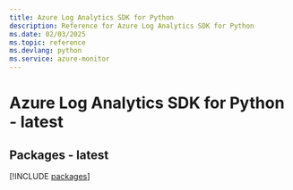 ```yaml
---
title: Azure Log Analytics SDK for Python
description: Reference for Azure Log Analytics SDK for Python
ms.date: 02/03/2025
ms.topic: reference
ms.devlang: python
ms.service: azure-monitor
---
```

# Azure Log Analytics SDK for Python - latest
## Packages - latest
[!INCLUDE [packages](log-analytics-index.md)]